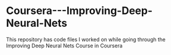 # Coursera---Improving-Deep-Neural-Nets
This repository has code files I worked on while going through the Improving Deep Neural Nets Course in Coursera
